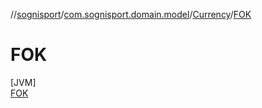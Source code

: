 //[sognisport](../../../../index.md)/[com.sognisport.domain.model](../../index.md)/[Currency](../index.md)/[FOK](index.md)

# FOK

[JVM]\
[FOK](index.md)
